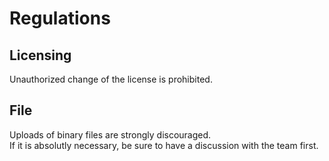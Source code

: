 # Regulations

## Licensing

Unauthorized change of the license is prohibited.

## File

Uploads of binary files are strongly discouraged.  
If it is absolutly necessary, be sure to have a discussion with the team first.
